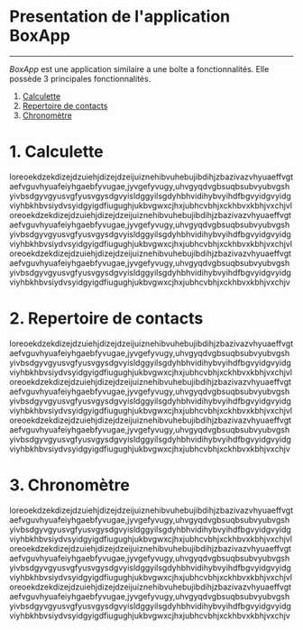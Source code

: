 # Presentation de l'application **BoxApp**
---
*BoxApp* est une application similaire a une boîte a fonctionnalités. Elle possède 3 principales fonctionnalités.

1. [Calculette](#1.-calculette)
2. [Repertoire de contacts](#2.-repertoire-de-contacts)
3. [Chronomètre](#3.-chronometre)



# 1. Calculette
loreoekdzekdizejdzuiehjdizejdzeijuiznehibvuhebujibdihjzbazivazvhyuaeffvgtaefvguvhyuafeiyhgaebfyvugae,jyvgefyvugy,uhvgyqdvgbsuqbsubvyubvgshyivbsdgyvgyusvgfyusvgysdgvyisldggyilsgdyhbhvidihybvyihdfbgvyidgvyidgviyhbkhbvsiydvsyidgyigdfiugughjukbvgwxcjhxjubhcvbhjxckhbvxkbhjvxchjvloreoekdzekdizejdzuiehjdizejdzeijuiznehibvuhebujibdihjzbazivazvhyuaeffvgtaefvguvhyuafeiyhgaebfyvugae,jyvgefyvugy,uhvgyqdvgbsuqbsubvyubvgshyivbsdgyvgyusvgfyusvgysdgvyisldggyilsgdyhbhvidihybvyihdfbgvyidgvyidgviyhbkhbvsiydvsyidgyigdfiugughjukbvgwxcjhxjubhcvbhjxckhbvxkbhjvxchjvloreoekdzekdizejdzuiehjdizejdzeijuiznehibvuhebujibdihjzbazivazvhyuaeffvgtaefvguvhyuafeiyhgaebfyvugae,jyvgefyvugy,uhvgyqdvgbsuqbsubvyubvgshyivbsdgyvgyusvgfyusvgysdgvyisldggyilsgdyhbhvidihybvyihdfbgvyidgvyidgviyhbkhbvsiydvsyidgyigdfiugughjukbvgwxcjhxjubhcvbhjxckhbvxkbhjvxchjv

# 2. Repertoire de contacts
loreoekdzekdizejdzuiehjdizejdzeijuiznehibvuhebujibdihjzbazivazvhyuaeffvgtaefvguvhyuafeiyhgaebfyvugae,jyvgefyvugy,uhvgyqdvgbsuqbsubvyubvgshyivbsdgyvgyusvgfyusvgysdgvyisldggyilsgdyhbhvidihybvyihdfbgvyidgvyidgviyhbkhbvsiydvsyidgyigdfiugughjukbvgwxcjhxjubhcvbhjxckhbvxkbhjvxchjvloreoekdzekdizejdzuiehjdizejdzeijuiznehibvuhebujibdihjzbazivazvhyuaeffvgtaefvguvhyuafeiyhgaebfyvugae,jyvgefyvugy,uhvgyqdvgbsuqbsubvyubvgshyivbsdgyvgyusvgfyusvgysdgvyisldggyilsgdyhbhvidihybvyihdfbgvyidgvyidgviyhbkhbvsiydvsyidgyigdfiugughjukbvgwxcjhxjubhcvbhjxckhbvxkbhjvxchjvloreoekdzekdizejdzuiehjdizejdzeijuiznehibvuhebujibdihjzbazivazvhyuaeffvgtaefvguvhyuafeiyhgaebfyvugae,jyvgefyvugy,uhvgyqdvgbsuqbsubvyubvgshyivbsdgyvgyusvgfyusvgysdgvyisldggyilsgdyhbhvidihybvyihdfbgvyidgvyidgviyhbkhbvsiydvsyidgyigdfiugughjukbvgwxcjhxjubhcvbhjxckhbvxkbhjvxchjv


# 3. Chronomètre
loreoekdzekdizejdzuiehjdizejdzeijuiznehibvuhebujibdihjzbazivazvhyuaeffvgtaefvguvhyuafeiyhgaebfyvugae,jyvgefyvugy,uhvgyqdvgbsuqbsubvyubvgshyivbsdgyvgyusvgfyusvgysdgvyisldggyilsgdyhbhvidihybvyihdfbgvyidgvyidgviyhbkhbvsiydvsyidgyigdfiugughjukbvgwxcjhxjubhcvbhjxckhbvxkbhjvxchjvloreoekdzekdizejdzuiehjdizejdzeijuiznehibvuhebujibdihjzbazivazvhyuaeffvgtaefvguvhyuafeiyhgaebfyvugae,jyvgefyvugy,uhvgyqdvgbsuqbsubvyubvgshyivbsdgyvgyusvgfyusvgysdgvyisldggyilsgdyhbhvidihybvyihdfbgvyidgvyidgviyhbkhbvsiydvsyidgyigdfiugughjukbvgwxcjhxjubhcvbhjxckhbvxkbhjvxchjvloreoekdzekdizejdzuiehjdizejdzeijuiznehibvuhebujibdihjzbazivazvhyuaeffvgtaefvguvhyuafeiyhgaebfyvugae,jyvgefyvugy,uhvgyqdvgbsuqbsubvyubvgshyivbsdgyvgyusvgfyusvgysdgvyisldggyilsgdyhbhvidihybvyihdfbgvyidgvyidgviyhbkhbvsiydvsyidgyigdfiugughjukbvgwxcjhxjubhcvbhjxckhbvxkbhjvxchjv
